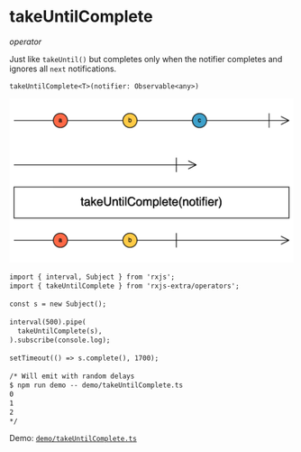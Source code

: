 # takeUntilComplete

*operator*

Just like `takeUntil()` but completes only when the notifier completes and ignores all `next` notifications.

```
takeUntilComplete<T>(notifier: Observable<any>)
```

![takeUntilComplete](https://raw.githubusercontent.com/martinsik/rxjs-extra/master/doc/marble-diagrams/takeUntilComplete.png "The takeUntilComplete() operator")

```
import { interval, Subject } from 'rxjs';
import { takeUntilComplete } from 'rxjs-extra/operators';

const s = new Subject();

interval(500).pipe(
  takeUntilComplete(s),
).subscribe(console.log);

setTimeout(() => s.complete(), 1700);

/* Will emit with random delays
$ npm run demo -- demo/takeUntilComplete.ts
0
1
2
*/
```

Demo: [`demo/takeUntilComplete.ts`](https://github.com/martinsik/rxjs-extra/blob/master/demo/takeUntilComplete.ts)
